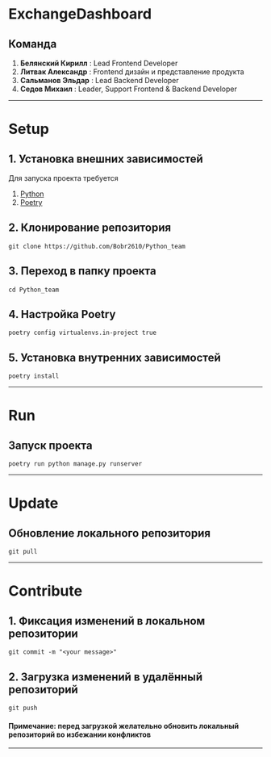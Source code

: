 # ExchangeDashboard

## Команда
1. **Белянский Кирилл** : Lead Frontend Developer
2. **Литвак Александр** : Frontend дизайн и представление продукта
3. **Сальманов Эльдар** : Lead Backend Developer
4. **Седов Михаил**     : Leader, Support Frontend & Backend Developer
---

# Setup

## 1. Установка внешних зависимостей

Для запуска проекта требуется
1. [Python](https://www.python.org/)
2. [Poetry](https://python-poetry.org/)

## 2. Клонирование репозитория
```shell
git clone https://github.com/Bobr2610/Python_team
```

## 3. Переход в папку проекта
```shell
cd Python_team
```

## 4. Настройка Poetry
```shell
poetry config virtualenvs.in-project true
```

## 5. Установка внутренних зависимостей
```shell
poetry install
```

---

# Run

## Запуск проекта
```shell
poetry run python manage.py runserver
```

---

# Update

## Обновление локального репозитория
```shell
git pull
```

---

# Contribute

## 1. Фиксация изменений в локальном репозитории
```shell
git commit -m "<your message>"
```

## 2. Загрузка изменений в удалённый репозиторий
```shell
git push
```

#### Примечание: перед загрузкой желательно обновить локальный репозиторий во избежании конфликтов

---
